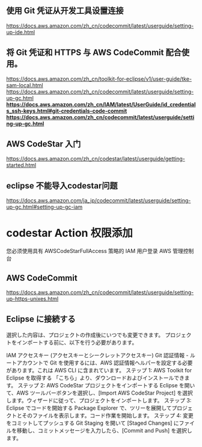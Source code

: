 ## 使用 Git 凭证从开发工具设置连接
https://docs.aws.amazon.com/zh_cn/codecommit/latest/userguide/setting-up-ide.html

## 将 Git 凭证和 HTTPS 与 AWS CodeCommit 配合使用。
https://docs.aws.amazon.com/zh_cn/toolkit-for-eclipse/v1/user-guide/tke-sam-local.html
https://docs.aws.amazon.com/zh_cn/codecommit/latest/userguide/setting-up-gc.html
**https://docs.aws.amazon.com/zh_cn/IAM/latest/UserGuide/id_credentials_ssh-keys.html#git-credentials-code-commit**
**https://docs.aws.amazon.com/zh_cn/codecommit/latest/userguide/setting-up-gc.html**

## AWS CodeStar 入门
https://docs.aws.amazon.com/zh_cn/codestar/latest/userguide/getting-started.html

## eclipse 不能导入codestar问题
https://docs.aws.amazon.com/ja_jp/codecommit/latest/userguide/setting-up-gc.html#setting-up-gc-iam

# codestar Action 权限添加
您必须使用具有 AWSCodeStarFullAccess 策略的 IAM 用户登录 AWS 管理控制台

##  AWS CodeCommit 
https://docs.aws.amazon.com/zh_cn/codecommit/latest/userguide/setting-up-https-unixes.html

## Eclipse に接続する
選択した内容は、プロジェクトの作成後にいつでも変更できます。
プロジェクトをインポートする前に、以下を行う必要があります。

IAM アクセスキー (アクセスキーとシークレットアクセスキー)
Git 認証情報 - ルートアカウントで Git を使用するには、AWS 認証情報ヘルパーを設定する必要があります。これは AWS CLI に含まれています。
ステップ 1: AWS Toolkit for Eclipse を取得する
「こちら」より、ダウンロードおよびインストールできます。
ステップ 2: AWS CodeStar プロジェクトをインポートする
Eclipse を開いて、AWS ツールバーボタンを選択し、[Import AWS CodeStar Project] を選択します。ウィザードに従って、プロジェクトをインポートします。
ステップ 3: Eclipse でコードを開始する
Package Explorer で、ツリーを展開してプロジェクトとそのファイルを表示します。コード作業を開始します。
ステップ 4: 変更をコミットしてプッシュする
Git Staging を開いて [Staged Changes] にファイルを移動し、コミットメッセージを入力したら、[Commit and Push] を選択します。
